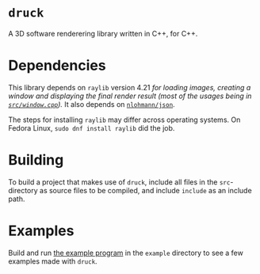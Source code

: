 # `druck`
A 3D software renderering library written in C++, for C++.

# Dependencies
This library depends on `raylib` version 4.21 *for loading images, creating a window and displaying the final render result (most of the usages being in [`src/window.cpp`](./src/window.cpp)).*
It also depends on [`nlohmann/json`](https://github.com/nlohmann/json).

The steps for installing `raylib` may differ across operating systems.
On Fedora Linux, `sudo dnf install raylib` did the job.

# Building
To build a project that makes use of `druck`, include all files in the `src`-directory as source files to be compiled, and include `include` as an include path. 

# Examples
Build and run [the example program](./example/) in the `example` directory to see a few examples made with `druck`.